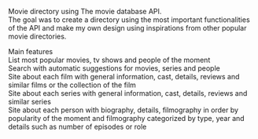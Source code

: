 Movie directory using The movie database API.\
The goal was to create a directory using the most important functionalities of the API and make my own design using inspirations from other popular movie directories.

Main features\
List most popular movies, tv shows and people of the moment\
Search with automatic suggestions for movies, series and people\
Site about each film with general information, cast, details, reviews and similar films or the collection of the film\
Site about each series with general information, cast, details, reviews and similar series\
Site about each person with biography, details, filmography in order by popularity of the moment and filmography categorized by type, year and details such as number of episodes or role
